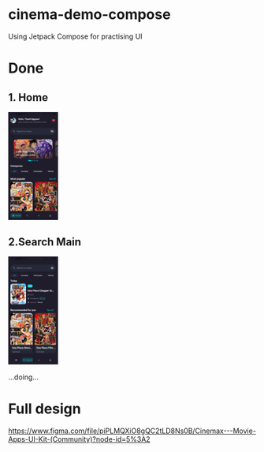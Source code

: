 # cinema-demo-compose

Using Jetpack Compose for practising UI 


# Done

## 1. Home
<img width="20%" src="./assets/home.jpg" />


## 2.Search Main
<img width="20%" src="./assets/search1.jpg" />

...doing...

# Full design
https://www.figma.com/file/piPLMQXiO8gQC2tLD8Ns0B/Cinemax---Movie-Apps-UI-Kit-(Community)?node-id=5%3A2
